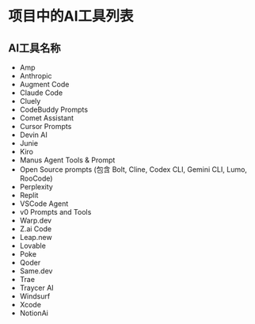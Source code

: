 # 项目中的AI工具列表

## AI工具名称

- Amp
- Anthropic
- Augment Code
- Claude Code
- Cluely
- CodeBuddy Prompts
- Comet Assistant
- Cursor Prompts
- Devin AI
- Junie
- Kiro
- Manus Agent Tools & Prompt
- Open Source prompts (包含 Bolt, Cline, Codex CLI, Gemini CLI, Lumo, RooCode)
- Perplexity
- Replit
- VSCode Agent
- v0 Prompts and Tools
- Warp.dev
- Z.ai Code
- Leap.new
- Lovable
- Poke
- Qoder
- Same.dev
- Trae
- Traycer AI
- Windsurf
- Xcode
- NotionAi